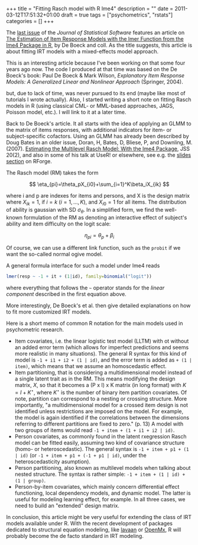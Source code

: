 +++
title = "Fitting Rasch model with R lme4"
description = ""
date = 2011-03-12T17:51:32+01:00
draft = true
tags = ["psychometrics", "rstats"]
categories = []
+++

The [last issue](http://www.jstatsoft.org/v39) of the *Journal of Statistical Software* features an article on [The Estimation of Item Response Models with the lmer Function from the lme4 Package in R](http://www.jstatsoft.org/v39/i12), by De Boeck and coll. As the title suggests, this article is about fitting IRT models with a mixed-effects model approach.

This is an interesting article because I've been working on that some four years ago now. The code I produced at that time was based on the De Boeck's book: Paul De Boeck & Mark Wilson, *Explanatory Item Response Models: A Generalized Linear and Nonlinear Approach* (Springer, 2004).

but, due to lack of time, was never pursued to its end (maybe like most of tutorials I wrote actually). Also, I started writing a short note on fitting Rasch models in R (using classical CML- or MML-based approaches, JAGS, Poisson model, etc.). I will link to it at a later time.

Back to De Boeck's article. It all starts with the idea of applying an GLMM to the matrix of items responses, with additional indicators for item- or subject-specific cofactors. Using an GLMM has already been described by Doug Bates in an older issue, Doran, H, Bates, D, Bliese, P, and Downling, M. (2007). [Estimating the Multilevel Rasch Model: With the lme4 Package](http://www.jstatsoft.org/v20/i02/paper), JSS 20(2), and also in some of his talk at UseR! or elsewhere, see e.g. the [slides section](http://lme4.r-forge.r-project.org/slides/) on RForge.

The Rasch model (RM) takes the form

$$ \eta_{pi}=\theta_pX_{i0}+\sum_{i=1}^K\beta_iX_{ik} $$

where i and p are indexes for items and persons, and X is the design matrix where $X_{ik} = 1$, if $i = k$ ($i=1, \dots, K)$, and $X_{i0} = 1$ for all items. The distribution of ability is gaussian with SD $σ_\theta$. In a simplified form, we find the well-known formulation of the RM as denoting an interactive effect of subject's ability and item difficulty on the logit scale:

$$ \eta_{pi}=\theta_p+\beta_i $$

Of course, we can use a different link function, such as the `probit` if we want the so-called normal ogive model.

A general formula interface for such a model under lme4 reads

```r
lmer(resp ~ -1 + it + (1|id), family=binomial("logit"))
```

where everything that follows the `~` operator stands for the *linear component* described in the first equation above.

More interestingly, De Boeck's et al. then give detailed explanations on how to fit more customized IRT models.

Here is a short memo of common R notation for the main models used in psychometric research.

- Item covariates, i.e. the linear logistic test model (LLTM) with ot without an added error term (which allows for imperfect predictions and seems more realistic in many situations). The general R syntax for this kind of model is `-1 + i1 + i2 + (1 | id)`, and the error term is added as `+ (1 | item)`, which means that we assume an homoscedastic effect.
- Item partitioning, that is considering a multidimensional model instead of a single latent trait as in the RM. This means modifying the design matrix, $X$, so that it becomes a (P x I) x K matrix (in long format) with $K = I + K^\star$, where $K^\star$ is the number of binary item partition covariates. Of note, partition can correspond to a nesting or crossing structure. More importantly, "a multidimensional model for a crossed item design is not identified unless restrictions are imposed on the model. For example, the model is again identified if the correlations between the dimensions referring to different partitions are fixed to zero." (p. 13) A model with two groups of items would read `-1 + item + (1 + i1 + i2 | id)`.
- Person covariates, as commonly found in the latent rxegression Rasch model can be fitted easily, assuming two kind of covariance structure (homo- or heteroscedastic). The general syntax is `-1 + item + p1 + (1 | id)` (or `-1 + item + p1 + (-1 + p1 | id)`, under the heteroscedasticity asumption).
- Person partitioning, also known as multilevel models when talking about nested structure. The syntax is rather simple: `-1 + item + (1 | id) + (1 | group)`.
- Person-by-item covariates, which mainly concern differential effect functioning, local dependency models, and dynamic model. The latter is useful for modeling learning effect, for example. In all three cases, we need to build an "extended" design matrix.

In conclusion, this article might be very useful for extending the class of IRT models available under R. With the recent development of packages dedicated to structural equation modeling, like [lavaan](http://lavaan.ugent.be/) or [OpenMx](http://openmx.psyc.virginia.edu/), R will probably become the de facto standard in IRT modeling.
